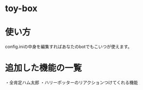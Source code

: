 ﻿# toy-box


# 使い方
config.iniの中身を編集すればあなたのbotでもこいつが使えます。

# 追加した機能の一覧
・全肯定ハム太郎
・ハリーポッターのリアクションつけてくれる機能